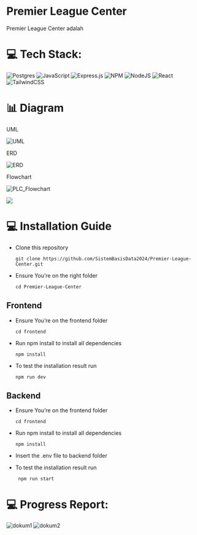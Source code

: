 # Premier League Center

Premier League Center adalah 

# 💻 Tech Stack:

![Postgres](https://img.shields.io/badge/postgres-%23316192.svg?style=for-the-badge&logo=postgresql&logoColor=white) ![JavaScript](https://img.shields.io/badge/javascript-%23323330.svg?style=for-the-badge&logo=javascript&logoColor=%23F7DF1E) ![Express.js](https://img.shields.io/badge/express.js-%23404d59.svg?style=for-the-badge&logo=express&logoColor=%2361DAFB) ![NPM](https://img.shields.io/badge/NPM-%23000000.svg?style=for-the-badge&logo=npm&logoColor=white) ![NodeJS](https://img.shields.io/badge/node.js-6DA55F?style=for-the-badge&logo=node.js&logoColor=white) ![React](https://img.shields.io/badge/react-%2320232a.svg?style=for-the-badge&logo=react&logoColor=%2361DAFB) ![TailwindCSS](https://img.shields.io/badge/tailwindcss-%2338B2AC.svg?style=for-the-badge&logo=tailwind-css&logoColor=white)

# 📊 Diagram

UML

![UML](https://github.com/SistemBasisData2024/Premier-League-Center/assets/65178008/c59ae369-39d7-4671-bbe3-cc8a870ef6f8)

ERD

![ERD](https://github.com/SistemBasisData2024/Premier-League-Center/assets/65178008/90182774-96eb-4196-96db-50caf0a22821)

Flowchart

![PLC_Flowchart](https://github.com/SistemBasisData2024/Premier-League-Center/assets/65178008/7f7f8e4d-7307-4615-9ca3-1c849709350e)

![](https://hackmd-prod-images.s3-ap-northeast-1.amazonaws.com/uploads/upload_d165531e1f6d9025db6b3caca20329d7.png?AWSAccessKeyId=AKIA3XSAAW6AWSKNINWO&Expires=1686496044&Signature=2cWlT7ULi2Tuk2T7Gn6TP1axRGY%3D)

# 💻 Installation Guide

- Clone this repository
    ```
    git clone https://github.com/SistemBasisData2024/Premier-League-Center.git
    ```
- Ensure You’re on the right folder
    ```
    cd Premier-League-Center
    ```

## Frontend

- Ensure You’re on the frontend folder
    ```
    cd frontend
    ```
- Run npm install to install all dependencies
    ```
    npm install
    ```
- To test the installation result run
    ```
    npm run dev
    ```

## Backend

- Ensure You’re on the frontend folder
    ```
    cd frontend
    ```
- Run npm install to install all dependencies
    ```
    npm install
    ```
- Insert the .env file to backend folder


- To test the installation result run
  ```
   npm run start
  ```
  
# 💻 Progress Report:

![dokum1](https://github.com/SistemBasisData2024/Premier-League-Center/assets/65178008/bd3d430e-084d-4eb8-b481-3a7716ba19fe)
![dokum2](https://github.com/SistemBasisData2024/Premier-League-Center/assets/65178008/b96bfa6e-8e7b-4ecd-80d6-ae15f232aada)

